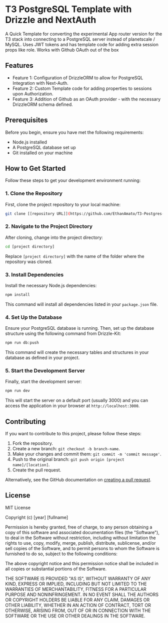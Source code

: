 # T3 PostgreSQL Template with Drizzle and NextAuth

A Quick Template for converting the experimental App router version for the T3 stack into connecting to a PostgreSQL server instead of planetscale / MySQL. Uses JWT tokens and has template code for adding extra session props like role. Works with Github OAuth out of the box

## Features

- Feature 1: Configuration of DrizzleORM to allow for PostgreSQL Integration with Next-Auth.
- Feature 2: Custom Template code for adding properties to sessions upon Authorization.
- Feature 3: Addition of Github as an OAuth provider - with the necessary DrizzleORM schema defined.

## Prerequisites

Before you begin, ensure you have met the following requirements:

- Node.js installed 
- A PostgreSQL database set up
- Git installed on your machine

## How to Get Started

Follow these steps to get your development environment running:

### 1. Clone the Repository

First, clone the project repository to your local machine:

```bash
git clone [[repository URL]](https://github.com/EthanAmato/T3-Postgres-Drizzle-Template)
```

### 2. Navigate to the Project Directory

After cloning, change into the project directory:

```bash
cd [project directory]
```
Replace `[project directory]` with the name of the folder where the repository was cloned.

### 3. Install Dependencies

Install the necessary Node.js dependencies:

```bash
npm install
```

This command will install all dependencies listed in your `package.json` file.

### 4. Set Up the Database

Ensure your PostgreSQL database is running. Then, set up the database structure using the following command from Drizzle-Kit:

```bash
npm run db:push
```

This command will create the necessary tables and structures in your database as defined in your project.

### 5. Start the Development Server

Finally, start the development server:

```bash
npm run dev
```

This will start the server on a default port (usually 3000) and you can access the application in your browser at `http://localhost:3000`.

## Contributing

If you want to contribute to this project, please follow these steps:

1. Fork the repository.
2. Create a new branch: `git checkout -b branch-name`.
3. Make your changes and commit them: `git commit -m 'commit message'`.
4. Push to the original branch: `git push origin [project name]/[location]`.
5. Create the pull request.

Alternatively, see the GitHub documentation on [creating a pull request](https://help.github.com/articles/creating-a-pull-request/).

## License

MIT License

Copyright (c) [year] [fullname]

Permission is hereby granted, free of charge, to any person obtaining a copy
of this software and associated documentation files (the "Software"), to deal
in the Software without restriction, including without limitation the rights
to use, copy, modify, merge, publish, distribute, sublicense, and/or sell
copies of the Software, and to permit persons to whom the Software is
furnished to do so, subject to the following conditions:

The above copyright notice and this permission notice shall be included in all
copies or substantial portions of the Software.

THE SOFTWARE IS PROVIDED "AS IS", WITHOUT WARRANTY OF ANY KIND, EXPRESS OR
IMPLIED, INCLUDING BUT NOT LIMITED TO THE WARRANTIES OF MERCHANTABILITY,
FITNESS FOR A PARTICULAR PURPOSE AND NONINFRINGEMENT. IN NO EVENT SHALL THE
AUTHORS OR COPYRIGHT HOLDERS BE LIABLE FOR ANY CLAIM, DAMAGES OR OTHER
LIABILITY, WHETHER IN AN ACTION OF CONTRACT, TORT OR OTHERWISE, ARISING FROM,
OUT OF OR IN CONNECTION WITH THE SOFTWARE OR THE USE OR OTHER DEALINGS IN THE
SOFTWARE.
